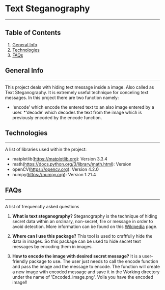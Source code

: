# Text Steganography
***

## Table of Contents
1. [General Info](#general-info)
2. [Technologies](#technologies)
3. [FAQs](#faqs)

## General Info
***
This project deals with hiding text message inside a image. 
Also called as Text Steganography. It is extremely useful technique
for conceling text messages. In this project there are two function namely:
* 'encode' which encode the entered text to an also image entered 
by a user. 
*'decode' which decodes the text from the image which 
is previously encoded by the encode function. 

## Technologies
***
A list of libraries used within the project:
* matplotlib(https://matplotlib.org): Version 3.3.4
* math(https://docs.python.org/3/library/math.html): Version 
* openCV(https://opencv.org): Version 4.2.0
* numpy(https://numpy.org): Version 1.21.4

## FAQs
***
A list of frequenctly asked questions
1. **What is text steganography?**
Steganography is the technique of hiding secret data within an ordinary, non-secret, file or message in order to avoid detection. More information can be found on this [Wikipedia](https://en.wikipedia.org/wiki/Steganography) page.

2. **Where can I use this package?**
This tool is used to craftfully hide the data in images. So this package can be used to hide secret text messages by encoding them in images.

3. **How to encode the image with desired secret message?**
It is a user-friendly package to use. The user just needs to call the encode function and pass the image and the message to encode. The function will create a new image with encoded message and save it in the Working directory under the name of 'Encoded_image.png'. Voila you have the encoded image!! 





